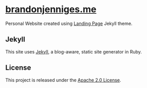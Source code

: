 # [brandonjenniges.me](http://brandonjenniges.me)
Personal Website created using [Landing Page](https://github.com/swcool/landing-page-theme) Jekyll theme.

Jekyll
-----------
This site uses [Jekyll](https://github.com/jekyll/jekyll), a blog-aware, static site generator in Ruby.

License
---------------
This project is released under the [Apache
2.0 License](http://www.apache.org/licenses/LICENSE-2.0.html).
